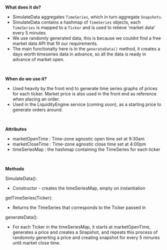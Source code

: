 **What does it do?**

* SimulateData aggregates `TimeSeries`, which in turn aggregate `Snapshots`. 
* SimulateData contains a hashmap of `TimeSeries` objects, each `TimeSeries` is mapped to a `Ticker` and is used to retieve 'market data' every 5 minutes.
* We use randomly generated data, this is because we couldnt find a free market data API that fit our requirements.
* The main functionalty here is in the `generateData()` method, it creates a days worth timeseries data in advance, so all the data is ready in advance of market open.

<br>

**When do we use it?**

* Used heavily by the front end to generate time series graphs of prices for each ticker.
Market price is also used in the front end as reference when placing an order.
* Used in the LiquidityEngine service (coming soon), as a starting price to generate orders around.

<br>

**Attributes**

* marketOpenTime : Time-zone agnostic open time set at 9:30am
* marketCloseTime : Time-zone agnostic close time set at 4:00pm
* timeSeriesMap : the hashmap containing the TimeSeries for each ticker

<br>

**Methods**

SimulateData():

* Constructor - creates the timeSeriesMap, empty on instantiation

getTimeSeries(Ticker):

*  Returns the TimeSeries that corresponds to the Ticker passed in

generateData(): 
* For each Ticker in the timeSeriesMap, it starts at marketOpenTime, generates a price and creates a Snapshot, and repeats this process of randomnly generting a price and creating snapshot for every 5 minures until market close time.